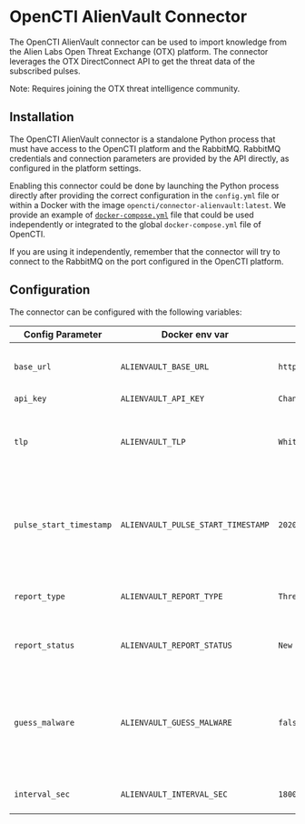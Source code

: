 # OpenCTI AlienVault Connector

The OpenCTI AlienVault connector can be used to import knowledge from the Alien Labs Open Threat Exchange (OTX) platform.
The connector leverages the OTX DirectConnect API to get the threat data of the subscribed pulses. 

Note: Requires joining the OTX threat intelligence community.

## Installation

The OpenCTI AlienVault connector is a standalone Python process that must have access
to the OpenCTI platform and the RabbitMQ. RabbitMQ credentials and connection parameters
are provided by the API directly, as configured in the platform settings.

Enabling this connector could be done by launching the Python process directly after
providing the correct configuration in the `config.yml` file or within a Docker with
the image `opencti/connector-alienvault:latest`. We provide an example of
[`docker-compose.yml`](docker-compose.yml) file that could be used independently or
integrated to the global `docker-compose.yml` file of OpenCTI.

If you are using it independently, remember that the connector will try to connect to
the RabbitMQ on the port configured in the OpenCTI platform.

## Configuration

The connector can be configured with the following variables:

| Config Parameter            | Docker env var                          | Default                                             | Description                                                                                               |
| --------------------------- | --------------------------------------- | --------------------------------------------------- | --------------------------------------------------------------------------------------------------------- |
| `base_url`                  | `ALIENVAULT_BASE_URL`                   | `https://otx.alienvault.com`                        | The base URL for the OTX DirectConnect API.                                                               |
| `api_key`                   | `ALIENVAULT_API_KEY`                    | `ChangeMe`                                          | The OTX Key.                                                                                              |
| `tlp`                       | `ALIENVAULT_TLP`                        | `White`                                             | The TLP marking used for the imported objects in the OpenCTI.                                             |
| `pulse_start_timestamp`     | `ALIENVAULT_PULSE_START_TIMESTAMP`      | `2020-05-01T00:00:00`                               | The Pulses modified after this timestamp will be imported. Timestamp in ISO 8601 format, UTC.             |
| `report_type`               | `ALIENVAULT_REPORT_TYPE`                | `Threat Report`                                     | The type of imported reports in the OpenCTI.                                                              |
| `report_status`             | `ALIENVAULT_REPORT_STATUS`              | `New`                                               | The status of imported reports in the OpenCTI.                                                            |
| `guess_malware`             | `ALIENVAULT_GUESS_MALWARE`              | `false`                                             | The Pulse tags are used to guess (queries malwares in the OpenCTI) malwares related to the given Pulse.   |
| `interval_sec`              | `ALIENVAULT_INTERVAL_SEC`               | `1800`                                              | The import interval in seconds.                                                                           |
